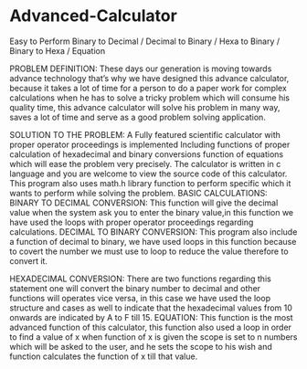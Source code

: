 # Advanced-Calculator
Easy to Perform Binary to Decimal / Decimal to Binary / Hexa to Binary / Binary to Hexa / Equation

PROBLEM DEFINITION:
These days our generation is moving towards advance technology that’s why we
have designed this advance calculator, because it takes a lot of time for a person to
do a paper work for complex calculations when he has to solve a tricky problem which
will consume his quality time, this advance calculator will solve his problem in many
way, saves a lot of time and serve as a good problem solving application.

SOLUTION TO THE PROBLEM:
A Fully featured scientific calculator with proper operator proceedings is implemented
Including functions of proper calculation of hexadecimal and binary conversions function
of equations which will ease the problem very precisely.
The calculator is written in c language and you are welcome to view the source code of
this calculator.
This program also uses math.h library function to perform specific which it wants to
perform while solving the problem.
BASIC CALCULATIONS:
BINARY TO DECIMAL CONVERSION:
This function will give the decimal value when the system ask you to enter the binary
value,in this function we have used the loops with proper operator proceedings
regarding calculations.
DECIMAL TO BINARY CONVERSION:
This program also include a function of decimal to binary, we have used loops in this
function because to covert the number we must use to loop to reduce the value
therefore to convert it.

HEXADECIMAL CONVERSION:
There are two functions regarding this statement one will convert the binary number to
decimal and other functions will operates vice versa, in this case we have used the loop
structure and cases as well to indicate that the hexadecimal values from 10 onwards are
indicated by A to F till 15.
EQUATION:
This function is the most advanced function of this calculator, this function also used a
loop in order to find a value of x when function of x is given the scope is set to n
numbers which will be asked to the user, and he sets the scope to his wish and function
calculates the function of x till that value.
